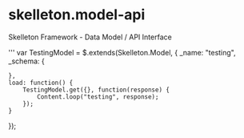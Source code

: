# skelleton.model-api
Skelleton Framework - Data Model / API Interface



'''
var TestingModel = $.extends(Skelleton.Model, {
	_name: "testing",
	_schema: {

	},
	load: function() {
		TestingModel.get({}, function(response) {
			Content.loop("testing", response);
		});
	}
});
